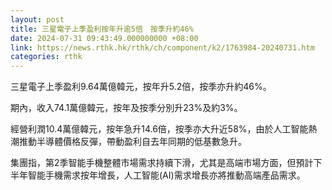 ```yaml
---
layout: post
title: 三星電子上季盈利按年升逾5倍　按季升約46%
date: 2024-07-31 09:43:49.000000000 +08:00
link: https://news.rthk.hk/rthk/ch/component/k2/1763984-20240731.htm
categories: rthk
---
```


三星電子上季盈利9.64萬億韓元，按年升5.2倍，按季亦升約46%。

期內，收入74.1萬億韓元，按年及按季分別升23%及約3%。

經營利潤10.4萬億韓元，按年急升14.6倍，按季亦大升近58%，由於人工智能熱潮推動半導體價格反彈，帶動盈利自去年同期的低基數急升。

集團指，第2季智能手機整體市場需求持續下滑，尤其是高端市場方面，但預計下半年智能手機需求按年增長，人工智能(AI)需求增長亦將推動高端產品需求。
